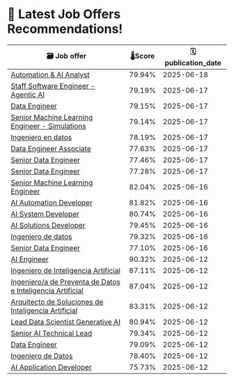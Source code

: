 # 🚀 Latest Job Offers Recommendations!
| 🗃️ **Job offer** | 🌡️**Score** | 🗓️ **publication_date** |
|---|---|---|
| [Automation & AI Analyst](https://co.linkedin.com/jobs/view/automation-ai-analyst-at-bcd-meetings-events-4248362966) | 79.94% | 2025-06-18 |
| [Staff Software Engineer - Agentic AI](https://co.linkedin.com/jobs/view/staff-software-engineer-agentic-ai-at-aspenview-technology-partners-4249923634) | 79.19% | 2025-06-17 |
| [Data Engineer](https://co.linkedin.com/jobs/view/data-engineer-at-scotiabank-4235457162) | 79.15% | 2025-06-17 |
| [Senior Machine Learning Engineer - Simulations](https://co.linkedin.com/jobs/view/senior-machine-learning-engineer-simulations-at-veho-4250862642) | 79.14% | 2025-06-17 |
| [Ingeniero en datos](https://co.linkedin.com/jobs/view/ingeniero-en-datos-at-xpertgroup-4251191068) | 78.19% | 2025-06-17 |
| [Data Engineer Associate](https://co.linkedin.com/jobs/view/data-engineer-associate-at-scotiabank-4235457161) | 77.63% | 2025-06-17 |
| [Senior Data Engineer](https://co.linkedin.com/jobs/view/senior-data-engineer-at-nmq-digital-4249901749) | 77.46% | 2025-06-17 |
| [Senior Data Engineer](https://co.linkedin.com/jobs/view/senior-data-engineer-at-scotiatech-4252561837) | 77.28% | 2025-06-17 |
| [Senior Machine Learning Engineer](https://co.linkedin.com/jobs/view/senior-machine-learning-engineer-at-loka-4251618164) | 82.04% | 2025-06-16 |
| [AI Automation Developer](https://co.linkedin.com/jobs/view/ai-automation-developer-at-emapta-global-4250138615) | 81.82% | 2025-06-16 |
| [AI System Developer](https://co.linkedin.com/jobs/view/ai-system-developer-at-mok-4249702807) | 80.74% | 2025-06-16 |
| [AI Solutions Developer](https://co.linkedin.com/jobs/view/ai-solutions-developer-at-emapta-global-4243296002) | 79.45% | 2025-06-16 |
| [Ingeniero de datos](https://co.linkedin.com/jobs/view/ingeniero-de-datos-at-management-and-quality-4252036615) | 79.32% | 2025-06-16 |
| [Senior Data Engineer](https://co.linkedin.com/jobs/view/senior-data-engineer-at-scotiabank-4251666072) | 77.10% | 2025-06-16 |
| [AI Engineer](https://co.linkedin.com/jobs/view/ai-engineer-at-launchpad-technologies-inc-4234755072) | 90.32% | 2025-06-12 |
| [Ingeniero de Inteligencia Artificial](https://co.linkedin.com/jobs/view/ingeniero-de-inteligencia-artificial-at-adecco-4248186548) | 87.11% | 2025-06-12 |
| [Ingeniero/a de Preventa de Datos e Inteligencia Artificial](https://co.linkedin.com/jobs/view/ingeniero-a-de-preventa-de-datos-e-inteligencia-artificial-at-periferia-it-group-4247795321) | 87.04% | 2025-06-12 |
| [Arquitecto de Soluciones de Inteligencia Artificial](https://co.linkedin.com/jobs/view/arquitecto-de-soluciones-de-inteligencia-artificial-at-keyrus-4234710651) | 83.31% | 2025-06-12 |
| [Lead Data Scientist Generative AI](https://co.linkedin.com/jobs/view/lead-data-scientist-generative-ai-at-softserve-4231930232) | 80.94% | 2025-06-12 |
| [Senior AI Technical Lead](https://co.linkedin.com/jobs/view/senior-ai-technical-lead-at-ciberc-latam-4248134411) | 79.34% | 2025-06-12 |
| [Data Engineer](https://co.linkedin.com/jobs/view/data-engineer-at-launchpad-technologies-inc-4234471032) | 79.09% | 2025-06-12 |
| [Ingeniero de Datos](https://co.linkedin.com/jobs/view/ingeniero-de-datos-at-gft-technologies-4250047263) | 78.40% | 2025-06-12 |
| [AI Application Developer](https://co.linkedin.com/jobs/view/ai-application-developer-at-booth-partners-4250047229) | 75.73% | 2025-06-12 |
